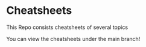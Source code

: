 # Cheatsheets
This Repo consists cheatsheets of several topics 

You can view the cheatsheets under the main branch!

